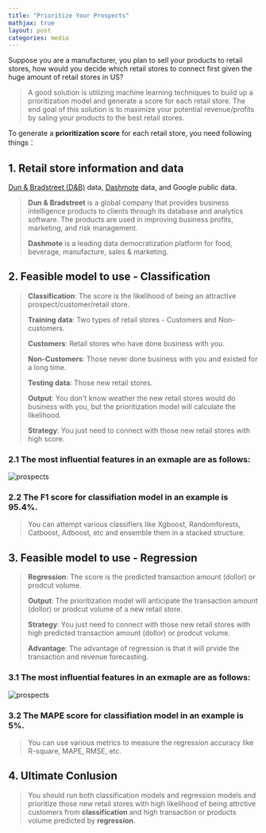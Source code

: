 ```yaml
---
title: "Prioritize Your Prospects"
mathjax: true
layout: post
categories: media
---
```


Suppose you are a manufacturer, you plan to sell your products to retail stores, how would you decide which retail stores to connect first given the huge amount of retail stores in US?
> A good solution is utilizing machine learning techniques to build up a prioritization model and generate a score for each retail store.
> The end goal of this solution is to maximize your potential revenue/profits by saling your products to the best retail stores.


To generate a **prioritization score** for each retail store, you need following things：
## 1. Retail store information and data 
[Dun & Bradstreet (D&B)](https://www.dnb.com/) data, [Dashmote](https://dashmote.com/) data, and Google public data.
> **Dun & Bradstreet** is a global company that provides business intelligence products to clients through its database and analytics software. The products are used in improving business profits, marketing, and risk management.
>
> **Dashmote** is a leading data democratization platform for food, beverage, manufacture, sales & marketing.

## 2. Feasible model to use - Classification
> **Classification**: The score is the likelihood of being an attractive prospect/customer/retail store.
> 
> **Training data**: Two types of retail stores - Customers and Non-customers.
> 
> **Customers**: Retail stores who have done business with you.
> 
> **Non-Customers**: Those never done business with you and existed for a long time.
> 
> **Testing data**: Those new retail stores. 
> 
> **Output**: You don't know weather the new retail stores would do business with you, but the prioritization model will calculate the likelihood.
> 
> **Strategy**: You just need to connect with those new retail stores with high score.  

### 2.1 The most influential features in an exmaple are as follows:

![prospects](/assets/prospects2.JPG1)

### 2.2 The F1 score for classifiation model in an example is **95.4%**.
> You can attempt various classifiers like Xgboost, Randomforests, Catboost, Adboost, etc and ensemble them in a stacked structure.

## 3.  Feasible model to use - Regression
> **Regression**: The score is the predicted transaction amount (dollor) or prodcut volume.
>
> **Output**: The prioritization model will anticipate the transaction amount (dollor) or prodcut volume of a new retail store. 
> 
> **Strategy**: You just need to connect with those new retail stores with high predicted transaction amount (dollor) or prodcut volume. 
> 
> **Advantage**: The advantage of regression is that it will prvide the transaction and revenue forecasting.

### 3.1 The most influential features in an exmaple are as follows:

![prospects](/assets/prospects3.JPG1)

### 3.2 The MAPE score for classifiation model in an example is **5%**.
> You can use various metrics to measure the regression accuracy like R-square, MAPE, RMSE, etc.

## 4. Ultimate Conlusion
> You should run both classification models and regression models and prioritize those new retail stores with high likelihood of being attrctive customers from **classification** and high transaction or products volume predicted by **regression**.
